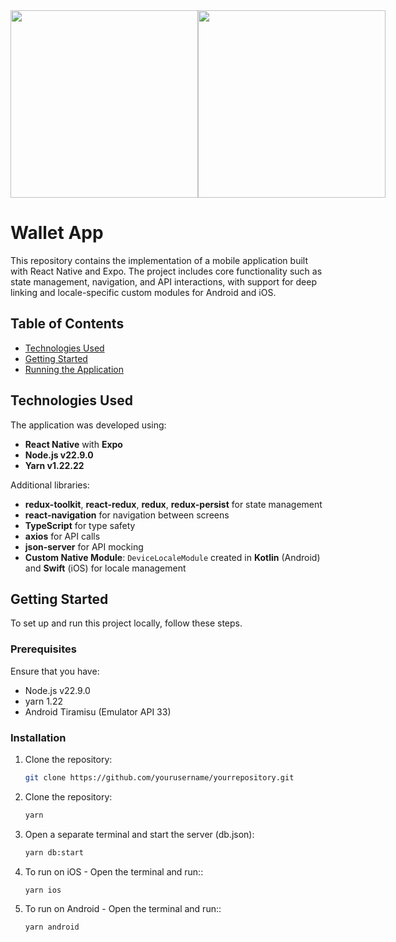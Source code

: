 <div style="display: flex; justify-content: space-around;">
  <img src="https://i.ibb.co/QPM59hB/Simulator-Screenshot-i-Phone-16-Pro-Max-2024-11-10-at-15-04-35.png" width="300" />
  <img src="https://i.ibb.co/dJLmvWf/Simulator-Screenshot-i-Phone-16-Pro-Max-2024-11-10-at-15-04-44.png" width="300" />
</div>

# Wallet App

This repository contains the implementation of a mobile application built with React Native and Expo. The project includes core functionality such as state management, navigation, and API interactions, with support for deep linking and locale-specific custom modules for Android and iOS.

## Table of Contents

- [Technologies Used](#technologies-used)
- [Getting Started](#getting-started)
- [Running the Application](#running-the-application)

## Technologies Used

The application was developed using:

- **React Native** with **Expo**
- **Node.js v22.9.0**
- **Yarn v1.22.22**

Additional libraries:

- **redux-toolkit**, **react-redux**, **redux**, **redux-persist** for state management
- **react-navigation** for navigation between screens
- **TypeScript** for type safety
- **axios** for API calls
- **json-server** for API mocking
- **Custom Native Module**: `DeviceLocaleModule` created in **Kotlin** (Android) and **Swift** (iOS) for locale management

## Getting Started

To set up and run this project locally, follow these steps.

### Prerequisites

Ensure that you have:

- Node.js v22.9.0
- yarn 1.22
- Android Tiramisu (Emulator API 33)

### Installation

1. Clone the repository:

   ```bash
   git clone https://github.com/yourusername/yourrepository.git

   ```

2. Clone the repository:

   ```bash
   yarn

   ```

3. Open a separate terminal and start the server (db.json):

   ```bash
   yarn db:start

   ```

4. To run on iOS - Open the terminal and run::

   ```bash
   yarn ios

   ```

5. To run on Android - Open the terminal and run::
   ```bash
   yarn android
   ```
